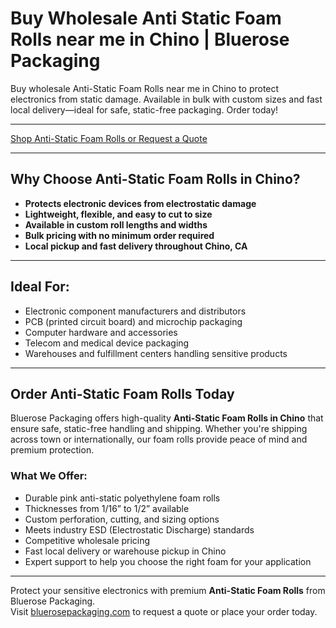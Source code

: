 # Buy Wholesale Anti Static Foam Rolls near me in Chino | Bluerose Packaging

Buy wholesale Anti-Static Foam Rolls near me in Chino to protect electronics from static damage. Available in bulk with custom sizes and fast local delivery—ideal for safe, static-free packaging. Order today!

---

[Shop Anti-Static Foam Rolls or Request a Quote](https://www.bluerosepackaging.com/location/chino/)

---

## Why Choose Anti-Static Foam Rolls in Chino?

- **Protects electronic devices from electrostatic damage**  
- **Lightweight, flexible, and easy to cut to size**  
- **Available in custom roll lengths and widths**  
- **Bulk pricing with no minimum order required**  
- **Local pickup and fast delivery throughout Chino, CA**

---

## Ideal For:

- Electronic component manufacturers and distributors  
- PCB (printed circuit board) and microchip packaging  
- Computer hardware and accessories  
- Telecom and medical device packaging  
- Warehouses and fulfillment centers handling sensitive products

---

## Order Anti-Static Foam Rolls Today

Bluerose Packaging offers high-quality **Anti-Static Foam Rolls in Chino** that ensure safe, static-free handling and shipping. Whether you're shipping across town or internationally, our foam rolls provide peace of mind and premium protection.

### What We Offer:

- Durable pink anti-static polyethylene foam rolls  
- Thicknesses from 1/16” to 1/2” available  
- Custom perforation, cutting, and sizing options  
- Meets industry ESD (Electrostatic Discharge) standards  
- Competitive wholesale pricing  
- Fast local delivery or warehouse pickup in Chino  
- Expert support to help you choose the right foam for your application

---

Protect your sensitive electronics with premium **Anti-Static Foam Rolls** from Bluerose Packaging.  
Visit [bluerosepackaging.com](https://www.bluerosepackaging.com/product/anti-static-foam-rolls/) to request a quote or place your order today.

